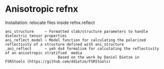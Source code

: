 # Anisotropic refnx
Installation: relocate files inside refnx.reflect

    ani_structure     ~ Formatted slab/structure parameters to handle dielectric tensor properties 
    ani_reflect_model ~ Model function for calculating the polarized reflectivity of a structure defined with ani_structure
    _ani_reflect      ~ yeh 4x4 formalism for calculating the reflectivity of an anisotropic stratified  media
                            Based on the work by Daniel Dietze in FSRStools (https://github.com/ddietze/FSRStools)